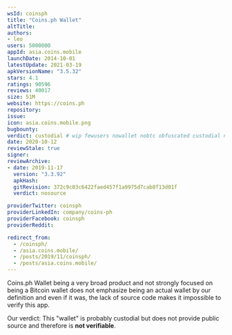 ```yaml
---
wsId: coinsph
title: "Coins.ph Wallet"
altTitle: 
authors:
- leo
users: 5000000
appId: asia.coins.mobile
launchDate: 2014-10-01
latestUpdate: 2021-03-19
apkVersionName: "3.5.32"
stars: 4.1
ratings: 90596
reviews: 40017
size: 51M
website: https://coins.ph
repository: 
issue: 
icon: asia.coins.mobile.png
bugbounty: 
verdict: custodial # wip fewusers nowallet nobtc obfuscated custodial nosource nonverifiable reproducible bounty defunct
date: 2020-10-12
reviewStale: true
signer: 
reviewArchive:
- date: 2019-11-17
  version: "3.3.92"
  apkHash: 
  gitRevision: 372c9c03c6422faed457f1a9975d7cab8f13d01f
  verdict: nosource

providerTwitter: coinsph
providerLinkedIn: company/coins-ph
providerFacebook: coinsph
providerReddit: 

redirect_from:
  - /coinsph/
  - /asia.coins.mobile/
  - /posts/2019/11/coinsph/
  - /posts/asia.coins.mobile/
---
```



Coins.ph Wallet
being a very broad product and not strongly focused on being a Bitcoin wallet
does not emphasize being an actual wallet by our definition and even if it was,
the lack of source code makes it impossible to verify this app.

Our verdict: This "wallet" is probably custodial but does not provide public source
and therefore is **not verifiable**.
